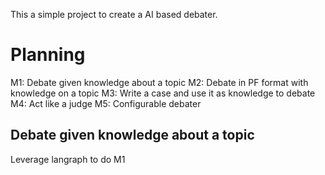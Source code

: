 
This a simple project to create a AI based debater.


# Planning
M1: Debate given knowledge about a topic
M2: Debate in PF format with knowledge on a topic
M3: Write a case and use it as knowledge to debate
M4: Act like a judge
M5: Configurable debater

## Debate given knowledge about a topic
Leverage langraph to do M1
